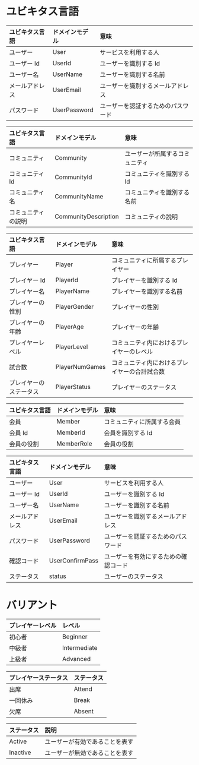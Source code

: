 # ユビキタス言語

| ユビキタス言語 | ドメインモデル | 意味                               |
| :------------- | :------------- | :--------------------------------- |
| ユーザー       | User           | サービスを利用する人               |
| ユーザー Id    | UserId         | ユーザーを識別する Id              |
| ユーザー名     | UserName       | ユーザーを識別する名前             |
| メールアドレス | UserEmail      | ユーザーを識別するメールアドレス   |
| パスワード     | UserPassword   | ユーザーを認証するためのパスワード |

| ユビキタス言語     | ドメインモデル       | 意味                           |
| :----------------- | :------------------- | :----------------------------- |
| コミュニティ       | Community            | ユーザーが所属するコミュニティ |
| コミュニティ Id    | CommunityId          | コミュニティを識別する Id      |
| コミュニティ名     | CommunityName        | コミュニティを識別する名前     |
| コミュニティの説明 | CommunityDescription | コミュニティの説明             |

| ユビキタス言語         | ドメインモデル | 意味                                         |
| :--------------------- | :------------- | :------------------------------------------- |
| プレイヤー             | Player         | コミュニティに所属するプレイヤー             |
| プレイヤー Id          | PlayerId       | プレイヤーを識別する Id                      |
| プレイヤー名           | PlayerName     | プレイヤーを識別する名前                     |
| プレイヤーの性別       | PlayerGender   | プレイヤーの性別                             |
| プレイヤーの年齢       | PlayerAge      | プレイヤーの年齢                             |
| プレイヤーレベル       | PlayerLevel    | コミュニティ内におけるプレイヤーのレベル     |
| 試合数                 | PlayerNumGames | コミュニティ内におけるプレイヤーの合計試合数 |
| プレイヤーのステータス | PlayerStatus   | プレイヤーのステータス                       |

| ユビキタス言語 | ドメインモデル | 意味                       |
| :------------- | :------------- | :------------------------- |
| 会員           | Member         | コミュニティに所属する会員 |
| 会員 Id        | MemberId       | 会員を識別する Id          |
| 会員の役割     | MemberRole     | 会員の役割                 |

| ユビキタス言語 | ドメインモデル  | 意味                                 |
| :------------- | :-------------- | :----------------------------------- |
| ユーザー       | User            | サービスを利用する人                 |
| ユーザー Id    | UserId          | ユーザーを識別する Id                |
| ユーザー名     | UserName        | ユーザーを識別する名前               |
| メールアドレス | UserEmail       | ユーザーを識別するメールアドレス     |
| パスワード     | UserPassword    | ユーザーを認証するためのパスワード   |
| 確認コード     | UserConfirmPass | ユーザーを有効にするための確認コード |
| ステータス     | status          | ユーザーのステータス                 |

# バリアント

| プレイヤーレベル | レベル       |
| :--------------- | :----------- |
| 初心者           | Beginner     |
| 中級者           | Intermediate |
| 上級者           | Advanced     |

| プレイヤーステータス | ステータス |
| :------------------- | :--------- |
| 出席                 | Attend     |
| 一回休み             | Break      |
| 欠席                 | Absent     |

| ステータス | 説明                           |
| :--------- | :----------------------------- |
| Active     | ユーザーが有効であることを表す |
| Inactive   | ユーザーが無効であることを表す |

